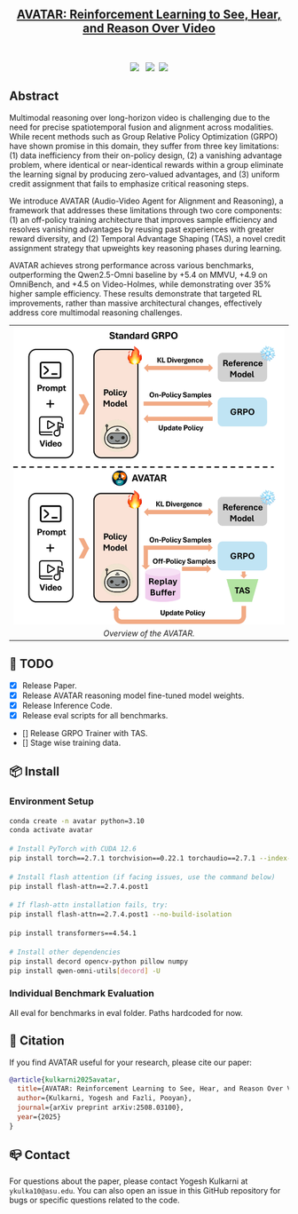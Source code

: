 <h2 align="center"> <a href="https://arxiv.org/abs/2508.03100">AVATAR: Reinforcement Learning to See, Hear, and Reason Over Video
</a></h2>
<div align="center">


<br>


<a href='https://arxiv.org/abs/2508.03100'><img src='https://img.shields.io/badge/arXiv-2508.03100-b31b1b.svg'></a> &nbsp;
 <a href='https://people-robots.github.io/AVATAR/'><img src='https://img.shields.io/badge/Project-Website-blue'></a>&nbsp;
 <a href='https://huggingface.co/yogkul2000/AVATAR'><img src='https://img.shields.io/badge/model-checkpoints-yellow'></a> 

 
 </div>

## Abstract
Multimodal reasoning over long-horizon video is challenging due to the need for precise spatiotemporal fusion and alignment across modalities. While recent methods such as Group Relative Policy Optimization (GRPO) have shown promise in this domain, they suffer from three key limitations: (1) data inefficiency from their on-policy design, (2) a vanishing advantage problem, where identical or near-identical rewards within a group eliminate the learning signal by producing zero-valued advantages, and (3) uniform credit assignment that fails to emphasize critical reasoning steps.

We introduce AVATAR (Audio-Video Agent for Alignment and Reasoning), a framework that addresses these limitations through two core components: (1) an off-policy training architecture that improves sample efficiency and resolves vanishing advantages by reusing past experiences with greater reward diversity, and (2) Temporal Advantage Shaping (TAS), a novel credit assignment strategy that upweights key reasoning phases during learning.

AVATAR achieves strong performance across various benchmarks, outperforming the Qwen2.5-Omni baseline by +5.4 on MMVU, +4.9 on OmniBench, and +4.5 on Video-Holmes, while demonstrating over 35% higher sample efficiency. These results demonstrate that targeted RL improvements, rather than massive architectural changes, effectively address core multimodal reasoning challenges.

<table class="center">
    <tr>
    <td><img src="assets/avatar.png" alt="AVATAR Overview Diagram"></td>
    </tr>
    <tr>
    <td align="center"><em>Overview of the AVATAR.</em></td>
    </tr>
</table>

## 🧰 TODO
- [x] Release Paper.
- [x] Release AVATAR reasoning model fine-tuned model weights.
- [x] Release Inference Code.
- [x] Release eval scripts for all benchmarks.
- [] Release GRPO Trainer with TAS.
- [] Stage wise training data.

## 📦 Install

### Environment Setup

```bash
conda create -n avatar python=3.10
conda activate avatar

# Install PyTorch with CUDA 12.6
pip install torch==2.7.1 torchvision==0.22.1 torchaudio==2.7.1 --index-url https://download.pytorch.org/whl/cu126

# Install flash attention (if facing issues, use the command below)
pip install flash-attn==2.7.4.post1

# If flash-attn installation fails, try:
pip install flash-attn==2.7.4.post1 --no-build-isolation

pip install transformers==4.54.1

# Install other dependencies
pip install decord opencv-python pillow numpy
pip install qwen-omni-utils[decord] -U
```

### Individual Benchmark Evaluation
All eval for benchmarks in eval folder. Paths hardcoded for now.

## 📝 Citation
If you find AVATAR useful for your research, please cite our paper:
```bib
@article{kulkarni2025avatar,
  title={AVATAR: Reinforcement Learning to See, Hear, and Reason Over Video},
  author={Kulkarni, Yogesh and Fazli, Pooyan},
  journal={arXiv preprint arXiv:2508.03100},
  year={2025}
}
```

## 📪 Contact
For questions about the paper, please contact Yogesh Kulkarni at `ykulka10@asu.edu`. You can also open an issue in this GitHub repository for bugs or specific questions related to the code.

